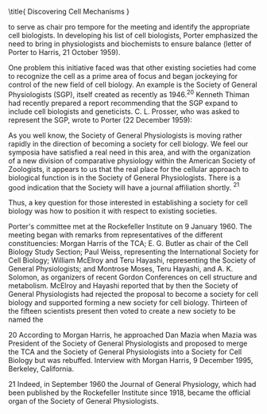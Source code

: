 \title{
Discovering Cell Mechanisms
}

to serve as chair pro tempore for the meeting and identify the appropriate cell biologists. In developing his list of cell biologists, Porter emphasized the need to bring in physiologists and biochemists to ensure balance (letter of Porter to Harris, 21 October 1959).

One problem this initiative faced was that other existing societies had come to recognize the cell as a prime area of focus and began jockeying for control of the new field of cell biology. An example is the Society of General Physiologists (SGP), itself created as recently as $1946 .{ }^{20}$ Kenneth Thiman had recently prepared a report recommending that the SGP expand to include cell biologists and geneticists. C. L. Prosser, who was asked to represent the SGP, wrote to Porter (22 December 1959):

As you well know, the Society of General Physiologists is moving rather rapidly in the direction of becoming a society for cell biology. We feel our symposia have satisfied a real need in this area, and with the organization of a new division of comparative physiology within the American Society of Zoologists, it appears to us that the real place for the cellular approach to biological function is in the Society of General Physiologists. There is a good indication that the Society will have a journal affiliation shortly. ${ }^{21}$

Thus, a key question for those interested in establishing a society for cell biology was how to position it with respect to existing societies.

Porter's committee met at the Rockefeller Institute on 9 January 1960. The meeting began with remarks from representatives of the different constituencies: Morgan Harris of the TCA; E. G. Butler as chair of the Cell Biology Study Section; Paul Weiss, representing the International Society for Cell Biology; William McElroy and Teru Hayashi, representing the Society of General Physiologists; and Montrose Moses, Teru Hayashi, and A. K. Solomon, as organizers of recent Gordon Conferences on cell structure and metabolism. McElroy and Hayashi reported that by then the Society of General Physiologists had rejected the proposal to become a society for cell biology and supported forming a new society for cell biology. Thirteen of the fifteen scientists present then voted to create a new society to be named the

20 According to Morgan Harris, he approached Dan Mazia when Mazia was President of the Society of General Physiologists and proposed to merge the TCA and the Society of General Physiologists into a Society for Cell Biology but was rebuffed. Interview with Morgan Harris, 9 December 1995, Berkeley, California.

21 Indeed, in September 1960 the Journal of General Physiology, which had been published by the Rockefeller Institute since 1918, became the official organ of the Society of General Physiologists.
